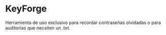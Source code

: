 # KeyForge
Herramienta de uso exclusivo para recordar contraseñas olvidadas o para auditorias que necsiten un .txt.

